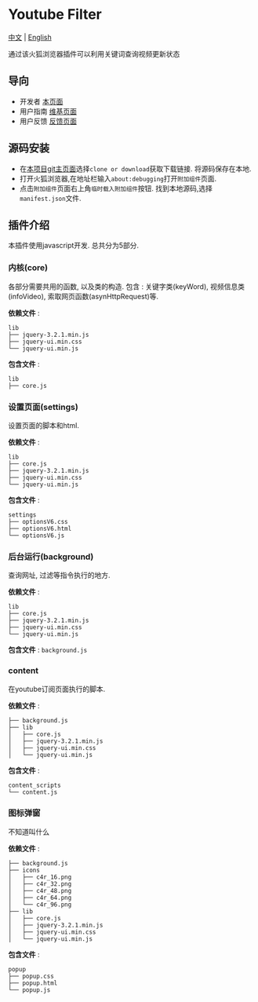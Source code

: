 # Youtube Filter
[中文](https://github.com/c4rO-0/YouTube-Filter/blob/master/README.md) | [English](https://github.com/c4rO-0/YouTube-Filter/blob/master/README_en.md)

通过该火狐浏览器插件可以利用关键词查询视频更新状态

## 导向

- 开发者 [本页面](https://github.com/c4rO-0/YouTube-Filter)
- 用户指南 [维基页面](https://github.com/c4rO-0/YouTube-Filter/wiki/%E4%B8%BB%E9%A1%B5) 
- 用户反馈 [反馈页面](https://github.com/c4rO-0/YouTube-Filter/issues)

## 源码安装
- 在[本项目git主页面](https://github.com/c4rO-0/YouTube-Filter)选择`clone or download`获取下载链接. 将源码保存在本地.
- 打开火狐浏览器,在地址栏输入`about:debugging`打开`附加组件`页面.
- 点击`附加组件`页面右上角`临时载入附加组件`按钮. 找到本地源码,选择`manifest.json`文件.

## 插件介绍
本插件使用javascript开发. 总共分为5部分.
### 内核(core)
各部分需要共用的函数, 以及类的构造.
包含 : 关键字类(keyWord), 视频信息类(infoVideo), 索取网页函数(asynHttpRequest)等.

**依赖文件** :
```
lib
├── jquery-3.2.1.min.js
├── jquery-ui.min.css
└── jquery-ui.min.js
```

**包含文件** :
```
lib
├── core.js
```

### 设置页面(settings)
设置页面的脚本和html.

**依赖文件** :
```
lib
├── core.js
├── jquery-3.2.1.min.js
├── jquery-ui.min.css
└── jquery-ui.min.js
```
**包含文件** :
```
settings
├── optionsV6.css
├── optionsV6.html
└── optionsV6.js
```

### 后台运行(background)
查询网址, 过滤等指令执行的地方.

**依赖文件** :

```
lib
├── core.js
├── jquery-3.2.1.min.js
├── jquery-ui.min.css
└── jquery-ui.min.js
```

**包含文件** :
``` background.js ```

### content
在youtube订阅页面执行的脚本.

**依赖文件** :
```
├── background.js
├── lib
│   ├── core.js
│   ├── jquery-3.2.1.min.js
│   ├── jquery-ui.min.css
│   └── jquery-ui.min.js
```

**包含文件** :
```
content_scripts
└── content.js
```

### 图标弹窗
不知道叫什么

**依赖文件** :
```
├── background.js
├── icons
│   ├── c4r_16.png
│   ├── c4r_32.png
│   ├── c4r_48.png
│   ├── c4r_64.png
│   └── c4r_96.png
├── lib
│   ├── core.js
│   ├── jquery-3.2.1.min.js
│   ├── jquery-ui.min.css
│   └── jquery-ui.min.js
```


**包含文件** :
```
popup
├── popup.css
├── popup.html
└── popup.js
```


